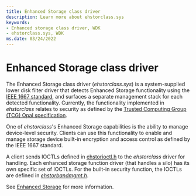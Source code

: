 ```yaml
---
title: Enhanced Storage class driver
description: Learn more about ehstorclass.sys
keywords:
- Enhanced storage class driver, WDK
- ehstorclass.sys, WDK
ms.date: 03/24/2022
---
```


# Enhanced Storage class driver

The Enhanced Storage class driver (*ehstorclass.sys*) is a system-supplied lower disk filter driver that detects Enhanced Storage functionality using the [IEEE 1667 standard](https://standards.ieee.org/ieee/1667/6801/), and surfaces a separate management stack for each detected functionality. Currently, the functionality implemented in *ehstorclass* relates to security as defined by the [Trusted Computing Group (TCG) Opal specification](https://trustedcomputinggroup.org/resource/storage-work-group-storage-security-subsystem-class-opal).

One of *ehstorclass*'s Enhanced Storage capabilities is the ability to manage device-level security. Clients can use this functionality to enable and manage storage device built-in encryption and access control as defined by the IEEE 1667 standard.

A client sends IOCTLs defined in [ehstorioctl.h](/windows-hardware/drivers/ddi/ehstorioctl) to the *ehstorclass* driver for handling. Each enhanced storage function driver (that handles a silo) has its own specific set of IOCTLs. For the built-in security function, the IOCTLs are defined in [*ehstorbandmgmt.h*](/windows-hardware/drivers/ddi/ehstorbandmgmt/).

See [Enhanced Storage](/previous-versions/windows/desktop/enstor/enhanced-storage-portal) for more information.
